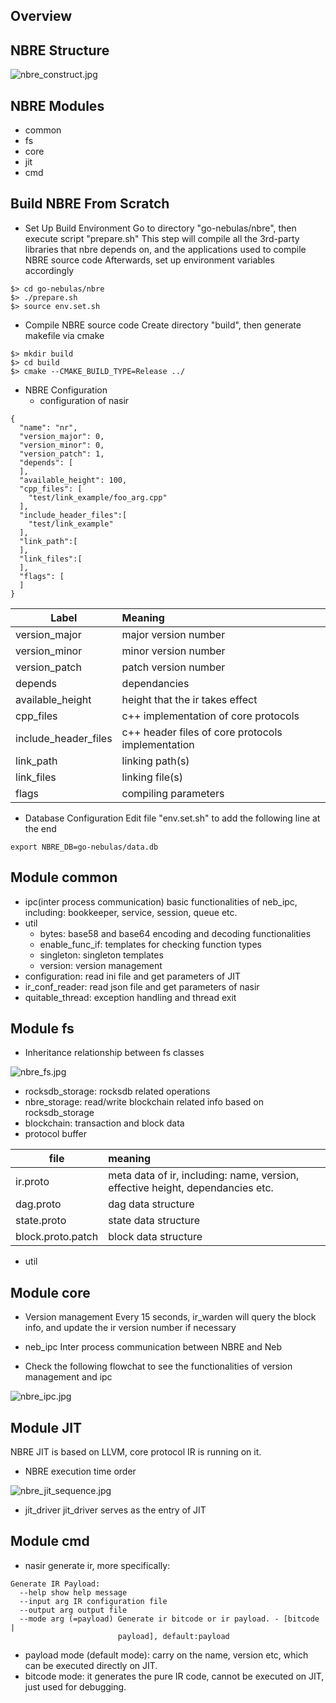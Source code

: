 
## Overview

## NBRE Structure

![nbre_construct.jpg](https://github.com/nebulasio/go-nebulas/raw/feature/nbre/nbre/doc/jpg/nbre_construct.jpg)

## NBRE Modules
* common
* fs
* core
* jit
* cmd

## Build NBRE From Scratch
* Set Up Build Environment
  Go to directory "go-nebulas/nbre", then execute script "prepare.sh"
  This step will compile all the 3rd-party libraries that nbre depends on, and the applications used to compile NBRE source code
  Afterwards, set up environment variables accordingly

```
$> cd go-nebulas/nbre
$> ./prepare.sh
$> source env.set.sh
```

* Compile NBRE source code
  Create directory "build", then generate makefile via cmake
```
$> mkdir build
$> cd build
$> cmake --CMAKE_BUILD_TYPE=Release ../
```

* NBRE Configuration
  * configuration of nasir
```
{
  "name": "nr",
  "version_major": 0,
  "version_minor": 0,
  "version_patch": 1,
  "depends": [
  ],
  "available_height": 100,
  "cpp_files": [
    "test/link_example/foo_arg.cpp"
  ],
  "include_header_files":[
    "test/link_example"
  ],
  "link_path":[
  ],
  "link_files":[
  ],
  "flags": [
  ]
}
```

|Label|Meaning|
|---|:---|
|version_major| major version number |
|version_minor| minor version number |
|version_patch| patch version number |
|depends| dependancies |
|available_height| height that the ir takes effect |
|cpp_files| c++ implementation of core protocols |
|include_header_files| c++ header files of core protocols implementation |
|link_path| linking path(s) |
|link_files| linking file(s) |
|flags| compiling parameters |

  * Database Configuration 
Edit file "env.set.sh" to add the following line at the end
```
export NBRE_DB=go-nebulas/data.db
```

## Module common
* ipc(inter process communication)
  basic functionalities of neb_ipc, including: bookkeeper, service, session, queue etc.
* util
  * bytes: base58 and base64 encoding and decoding functionalities
  * enable_func_if: templates for checking function types
  * singleton: singleton templates
  * version: version management
* configuration: read ini file and get parameters of JIT
* ir_conf_reader: read json file and get parameters of nasir
* quitable_thread: exception handling and thread exit

## Module fs
* Inheritance relationship between fs classes 

![nbre_fs.jpg](https://github.com/nebulasio/go-nebulas/raw/feature/nbre/nbre/doc/jpg/nbre_fs.jpg)

* rocksdb_storage: rocksdb related operations
* nbre_storage: read/write blockchain related info based on rocksdb_storage
* blockchain: transaction and block data
* protocol buffer

| file | meaning |
|---|:---|
|ir.proto| meta data of ir, including: name, version, effective height, dependancies etc. |
|dag.proto| dag data structure |
|state.proto| state data structure |
|block.proto.patch| block data structure |

* util

## Module core
* Version management
Every 15 seconds, ir_warden will query the block info, and update the ir version number if necessary

* neb_ipc
  Inter process communication between NBRE and Neb

* Check the following flowchat to see the functionalities of version management and ipc


![nbre_ipc.jpg](https://github.com/nebulasio/go-nebulas/raw/feature/nbre/nbre/doc/jpg/nbre_ipc.jpg)

## Module JIT
NBRE JIT is based on LLVM, core protocol IR is running on it.

* NBRE execution time order


![nbre_jit_sequence.jpg](https://github.com/nebulasio/go-nebulas/raw/feature/nbre/nbre/doc/jpg/nbre_jit_sequence.jpg)

  * jit_driver
    jit_driver serves as the entry of JIT

## Module cmd
  * nasir
    generate ir, more specifically: 

```
Generate IR Payload:
  --help show help message
  --input arg IR configuration file
  --output arg output file
  --mode arg (=payload) Generate ir bitcode or ir payload. - [bitcode |
                        payload], default:payload

```
* payload mode (default mode): carry on the name, version etc, which can be executed directly on JIT.
* bitcode mode: it generates the pure IR code, cannot be executed on JIT, just used for debugging.
